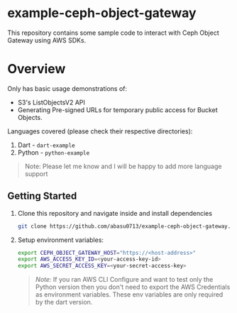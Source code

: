 # example-ceph-object-gateway
This repository contains some sample code to interact with Ceph Object Gateway using AWS SDKs. 

# Overview
Only has basic usage demonstrations of:
- S3's ListObjectsV2 API
- Generating Pre-signed URLs for temporary public access for Bucket Objects. 

Languages covered (please check their respective directories):
1. Dart - `dart-example`
1. Python - `python-example`

> Note: Please let me know and I will be happy to add more language support

## Getting Started
1. Clone this repository and navigate inside and install dependencies
    ```bash
    git clone https://github.com/abasu0713/example-ceph-object-gateway.git
    ```
1. Setup environment variables:
    ```bash
    export CEPH_OBJECT_GATEWAY_HOST="https://<host-address>"
    export AWS_ACCESS_KEY_ID=<your-access-key-id>
    export AWS_SECRET_ACCESS_KEY=<your-secret-access-key>
    ```
    > _Note:_ If you ran AWS CLI Configure and want to test only the Python version then you don't need to export the AWS Credentials as environment variables. These env variables are only required by the dart version. 